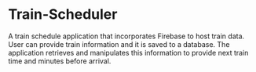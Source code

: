 # Train-Scheduler
A train schedule application that incorporates Firebase to host train data. User can provide train information and it is saved to a database. The application retrieves and manipulates this information to provide next train time and minutes before arrival.
